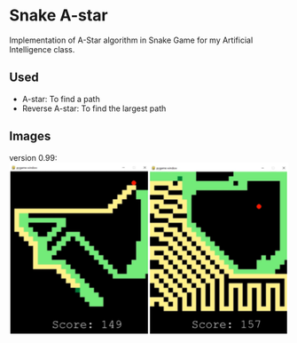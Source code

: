 # Snake A-star
Implementation of A-Star algorithm in Snake Game for my Artificial Intelligence class.

## Used
- A-star: To find a path
- Reverse A-star: To find the largest path

## Images
version 0.99:
![game](img/001.png)
